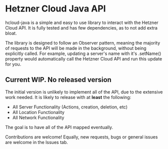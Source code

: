 # Hetzner Cloud Java API

hcloud-java is a simple and easy to use library to interact with the Hetzner Cloud API. It is fully tested and has few dependencies, as to not add extra bloat.

The library is designed to follow an Observer pattern, meaning the majority of requests to the API will be made in the background, without being explicitly called. For example, updating a server's name with it's .setName() property would automatically call the Hetzner Cloud API and run this update for you.

## Current WIP. No released version

The initial version is unlikely to implement all of the API, due to the extensive work needed. It is likely to release with at **least** the following:

- All Server Functionality (Actions, creation, deletion, etc)
- All Location Functionality
- All Network Functionality

The goal is to have all of the API mapped eventually.

Contributions are welcome! Equally, new requests, bugs or general issues are welcome in the Issues tab.
